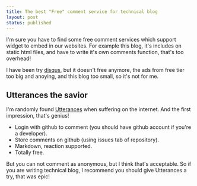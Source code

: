 ```yaml
---
title: The best "Free" comment service for technical blog
layout: post
status: published
---
```


I'm sure you have to find some free comment services which support widget to embed in our websites. For example this blog, it's includes on static html files, and have to write it's own comments function, that's too overhead!

I have been try [disqus](https://disqus.com), but it doesn't free anymore, the ads from free tier too big and anoying, and this blog too small, so it's not for me.

## Utterances the savior

I'm randomly found [Utterances](https://github.com/utterance/utterances) when suffering on the internet. And the first impression, that's genius!

- Login with github to comment (you should have github account if you're a developer).
- Store comments on github (using issues tab of repository).
- Markdown, reaction supported.
- Totally free.

But you can not comment as anonymous, but I think that's acceptable. So if you are writing technical blog, I recommend you should give Utterances a try, that was epic!
